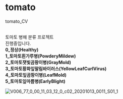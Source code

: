 # tomato
tomato_CV<br>
<br>




토마토 병해 분류 프로젝트<br>
진행중입니다.<br>
**0_정상(Healthy)**<br>
**1_토마토흰가루병(PowderyMildew)**<br>
**2_토마토잿빛곰팡이병(GrayMold)**<br>
**3_토마토황화잎말림바이러스(YellowLeafCurlVirus)**<br>
**4_토마토잎곰팡이병(LeafMold)**<br>
**5_토마토잎마름병(EarlyBlight)**<br>




![V006_77_0_00_11_03_12_0_c02_20201013_0011_S01_1](https://github.com/junhyuk0708/tomato/assets/78146747/5563ffec-82b3-46f9-9654-ddd3187669cc)






